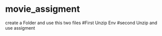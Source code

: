 # movie_assigment
create a Folder and use this two files 
#First Unzip Env 
#second Unzip and use assigment
